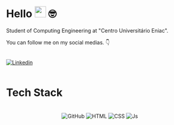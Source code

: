 # Hello <img src="https://media.giphy.com/media/hvRJCLFzcasrR4ia7z/giphy.gif" width="30"> 🤓

Student of Computing Engineering at "Centro Universitário Eniac".

You can follow me on my social medias. 👇

<br/>
<div>
  <a href="https://www.linkedin.com/in/paulo-henrique-silva-junior-598927207/" target="_blank">
  <img align="center" src="https://img.shields.io/badge/LinkedIn-0077B5?style=for-the-badge&logo=linkedin&logoColor=white" alt="Linkedin"/>
  </a>
</div>

<br/>

# Tech Stack

<div align="center"><br>
  <img align="center" alt="GitHub" src="https://img.shields.io/badge/GitHub-100000?style=for-the-badge&logo=github&logoColor=white">
  <img align="center" alt="HTML" src="https://img.shields.io/badge/HTML5-E34F26?style=for-the-badge&logo=html5&logoColor=white">
  <img align="center" alt="CSS" src="https://img.shields.io/badge/CSS3-1572B6?style=for-the-badge&logo=css3&logoColor=white">
  <img align="center" alt="Js" src="https://img.shields.io/badge/JavaScript-323330?style=for-the-badge&logo=javascript&logoColor=F7DF1E">
 </div>
